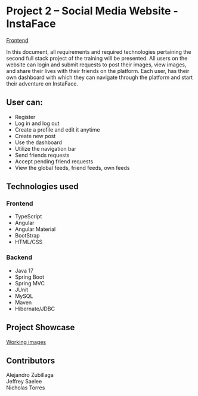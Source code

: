 
# Project 2 – Social Media Website - InstaFace
[Frontend](https://github.com/nicktor19/social-media-app)

In this document, all requirements and required technologies pertaining the second full stack project of the training will be presented. All users on the website can login and submit requests to post their images, view images, and share their lives with their friends on the platform. Each user, has their own dashboard with which they can navigate through the platform and start their adventure on InstaFace.

## User can: 

- Register
- Log in and log out
- Create a profile and edit it anytime
- Create new post
- Use the dashboard
- Utilize the navigation bar
- Send friends requests
- Accept pending friend requests
- View the global feeds, friend feeds, own feeds

## Technologies used

### Frontend
- TypeScript
- Angular
- Angular Material
- BootStrap
- HTML/CSS 

### Backend
- Java 17 
- Spring Boot 
- Spring MVC 
- JUnit 
- MySQL
- Maven 
- Hibernate/JDBC


## Project Showcase
[Working images](https://github.com/nicktor19/social-media-app/tree/master/src/assets/images)

## Contributors

Alejandro Zubillaga <br />
Jeffrey Saelee <br />
Nicholas Torres <br />
